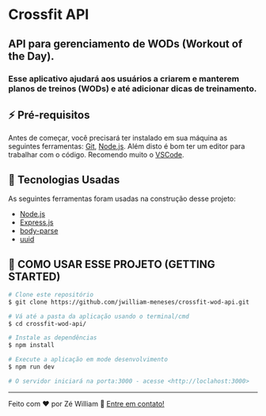 
# Crossfit API

## API para gerenciamento de WODs (Workout of the Day).

### Esse aplicativo ajudará aos usuários a criarem e manterem planos de treinos (WODs) e até adicionar dicas de treinamento.

## :zap: Pré-requisitos

Antes de começar, você precisará ter instalado em sua máquina as seguintes ferramentas:
[Git](https://git-scm.com/), [Node.js](https://nodejs.org/en/).
Além disto é bom ter um editor para trabalhar com o código. Recomendo muito o [VSCode](https://code.visualstudio.com/).

## :hammer: Tecnologias Usadas

As seguintes ferramentas foram usadas na construção desse projeto:

- [Node.js](https://nodejs.org/en/)
- [Express.js](https://expressjs.com/)
- [body-parse](https://www.npmjs.com/package/body-parser)
- [uuid](https://www.npmjs.com/package/uuid)

## :rocket: COMO USAR ESSE PROJETO (GETTING STARTED)

```bash
# Clone este repositório
$ git clone https://github.com/jwilliam-meneses/crossfit-wod-api.git

# Vá até a pasta da aplicação usando o terminal/cmd
$ cd crossfit-wod-api/

# Instale as dependências
$ npm install

# Execute a aplicação em mode desenvolvimento
$ npm run dev

# O servidor iniciará na porta:3000 - acesse <http://loclahost:3000>
```

---

Feito com ♥ por Zé William :wave: [Entre em contato!](https://www.linkedin.com/in/jwilliam-meneses/)